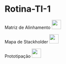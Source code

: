# Rotina-TI-1

Matriz de Alinhamento <a href="https://www.canva.com/design/DAFdkraWnNs/nLWAEABHEDIqeUtU0FKVkw/edit?utm_content=DAFdkraWnNs&utm_campaign=designshare&utm_medium=link2&utm_source=sharebutton" target="_blank"><img src="https://cdn.jsdelivr.net/gh/devicons/devicon/icons/canva/canva-original.svg" height="30" width="30"/></a>

Mapa de Stackholder <a href="https://www.canva.com/design/DAFdk1K5PwQ/I6IQNomLgC25m1jYczYmpw/edit?utm_content=DAFdk1K5PwQ&utm_campaign=designshare&utm_medium=link2&utm_source=sharebutton" target="_blank"><img src="https://cdn.jsdelivr.net/gh/devicons/devicon/icons/canva/canva-original.svg" height="30" width="30"/></a>

Prototipação <a href="https://www.figma.com/file/kqidE0upC2J50sxtAWGQHj/Rotinas-TI-1?node-id=0%3A1&t=4ZBeF1duwOk7vBeY-1" target="_blank"><img src="https://cdn.jsdelivr.net/gh/devicons/devicon/icons/figma/figma-original.svg" height="30" width="30"/></a>
